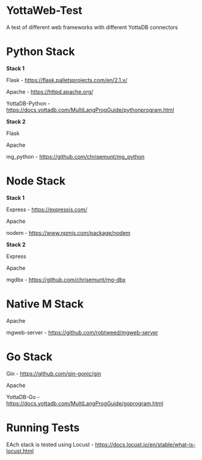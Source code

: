# YottaWeb-Test

A test of different web frameworks with different YottaDB connectors

# Python Stack

**Stack 1**

Flask - https://flask.palletsprojects.com/en/2.1.x/

Apache - https://httpd.apache.org/

YottaDB-Python - https://docs.yottadb.com/MultiLangProgGuide/pythonprogram.html

**Stack  2**

Flask

Apache

mg_python - https://github.com/chrisemunt/mg_python


# Node Stack

**Stack 1**

Express - https://expressjs.com/

Apache

nodem - https://www.npmjs.com/package/nodem

**Stack 2**

Express

Apache

mgdbx - https://github.com/chrisemunt/mg-dbx


# Native M Stack

Apache

mgweb-server - https://github.com/robtweed/mgweb-server


# Go Stack

Gin - https://github.com/gin-gonic/gin

Apache

YottaDB-Go - https://docs.yottadb.com/MultiLangProgGuide/goprogram.html


# Running Tests

EAch stack is tested using Locust - https://docs.locust.io/en/stable/what-is-locust.html



